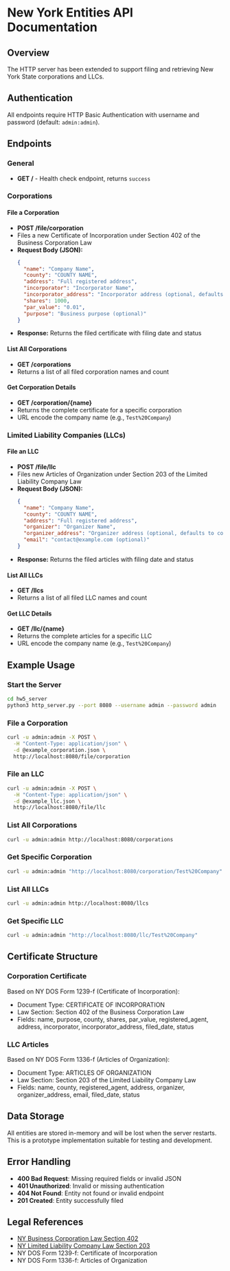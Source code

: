 # New York Entities API Documentation

## Overview
The HTTP server has been extended to support filing and retrieving New York State corporations and LLCs.

## Authentication
All endpoints require HTTP Basic Authentication with username and password (default: `admin:admin`).

## Endpoints

### General
- **GET /** - Health check endpoint, returns `success`

### Corporations

#### File a Corporation
- **POST /file/corporation**
- Files a new Certificate of Incorporation under Section 402 of the Business Corporation Law
- **Request Body (JSON):**
  ```json
  {
    "name": "Company Name",
    "county": "COUNTY NAME",
    "address": "Full registered address",
    "incorporator": "Incorporator Name",
    "incorporator_address": "Incorporator address (optional, defaults to company address)",
    "shares": 1000,
    "par_value": "0.01",
    "purpose": "Business purpose (optional)"
  }
  ```
- **Response:** Returns the filed certificate with filing date and status

#### List All Corporations
- **GET /corporations**
- Returns a list of all filed corporation names and count

#### Get Corporation Details
- **GET /corporation/{name}**
- Returns the complete certificate for a specific corporation
- URL encode the company name (e.g., `Test%20Company`)

### Limited Liability Companies (LLCs)

#### File an LLC
- **POST /file/llc**
- Files new Articles of Organization under Section 203 of the Limited Liability Company Law
- **Request Body (JSON):**
  ```json
  {
    "name": "Company Name",
    "county": "COUNTY NAME",
    "address": "Full registered address",
    "organizer": "Organizer Name",
    "organizer_address": "Organizer address (optional, defaults to company address)",
    "email": "contact@example.com (optional)"
  }
  ```
- **Response:** Returns the filed articles with filing date and status

#### List All LLCs
- **GET /llcs**
- Returns a list of all filed LLC names and count

#### Get LLC Details
- **GET /llc/{name}**
- Returns the complete articles for a specific LLC
- URL encode the company name (e.g., `Test%20Company`)

## Example Usage

### Start the Server
```bash
cd hw5_server
python3 http_server.py --port 8080 --username admin --password admin
```

### File a Corporation
```bash
curl -u admin:admin -X POST \
  -H "Content-Type: application/json" \
  -d @example_corporation.json \
  http://localhost:8080/file/corporation
```

### File an LLC
```bash
curl -u admin:admin -X POST \
  -H "Content-Type: application/json" \
  -d @example_llc.json \
  http://localhost:8080/file/llc
```

### List All Corporations
```bash
curl -u admin:admin http://localhost:8080/corporations
```

### Get Specific Corporation
```bash
curl -u admin:admin "http://localhost:8080/corporation/Test%20Company"
```

### List All LLCs
```bash
curl -u admin:admin http://localhost:8080/llcs
```

### Get Specific LLC
```bash
curl -u admin:admin "http://localhost:8080/llc/Test%20Company"
```

## Certificate Structure

### Corporation Certificate
Based on NY DOS Form 1239-f (Certificate of Incorporation):
- Document Type: CERTIFICATE OF INCORPORATION
- Law Section: Section 402 of the Business Corporation Law
- Fields: name, purpose, county, shares, par_value, registered_agent, address, incorporator, incorporator_address, filed_date, status

### LLC Articles
Based on NY DOS Form 1336-f (Articles of Organization):
- Document Type: ARTICLES OF ORGANIZATION
- Law Section: Section 203 of the Limited Liability Company Law
- Fields: name, county, registered_agent, address, organizer, organizer_address, email, filed_date, status

## Data Storage
All entities are stored in-memory and will be lost when the server restarts. This is a prototype implementation suitable for testing and development.

## Error Handling
- **400 Bad Request**: Missing required fields or invalid JSON
- **401 Unauthorized**: Invalid or missing authentication
- **404 Not Found**: Entity not found or invalid endpoint
- **201 Created**: Entity successfully filed

## Legal References
- [NY Business Corporation Law Section 402](https://dos.ny.gov)
- [NY Limited Liability Company Law Section 203](https://dos.ny.gov)
- NY DOS Form 1239-f: Certificate of Incorporation
- NY DOS Form 1336-f: Articles of Organization

